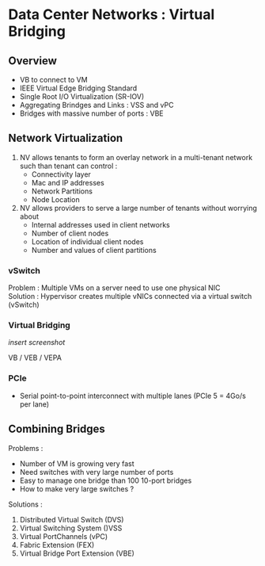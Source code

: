 # Data Center Networks : Virtual Bridging

## Overview

- VB to connect to VM
- IEEE Virtual Edge Bridging Standard
- Single Root I/O Virtualization (SR-IOV)
- Aggregating Brindges and Links : VSS and vPC
- Bridges with massive number of ports : VBE

## Network Virtualization

1) NV allows tenants to form an overlay network in a multi-tenant network such than tenant can control :
    - Connectivity layer
    - Mac and IP addresses
    - Network Partitions
    - Node Location
2) NV allows providers to serve a large number of tenants without worrying about
    - Internal addresses used in client networks
    - Number of client nodes
    - Location of individual client nodes
    - Number and values of client partitions

### vSwitch

Problem : Multiple VMs on a server need to use one physical NIC  
Solution : Hypervisor creates multiple vNICs connected via a virtual switch (vSwitch)

### Virtual Bridging

*insert screenshot*

VB / VEB / VEPA

### PCIe

- Serial point-to-point interconnect with multiple lanes (PCIe 5 = 4Go/s per lane)

## Combining Bridges

Problems :  

- Number of VM is growing very fast
- Need switches with very large number of ports
- Easy to manage one bridge than 100 10-port bridges
- How to make very large switches ?

Solutions :

1) Distributed Virtual Switch (DVS)
2) Virtual Switching System ()VSS
3) Virtual PortChannels (vPC)
4) Fabric Extension (FEX)
5) Virtual Bridge Port Extension (VBE)

